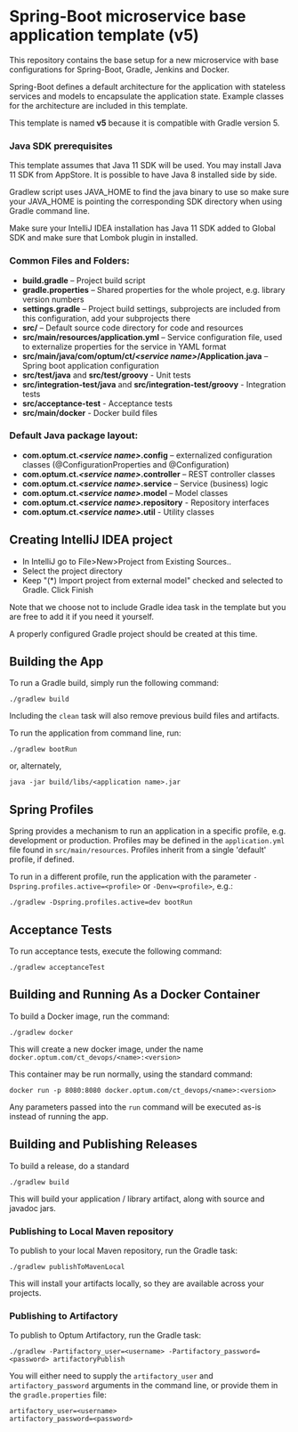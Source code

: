 # Spring-Boot microservice base application template (v5)
 This repository contains the base setup for a new microservice with base configurations 
 for Spring-Boot, Gradle, Jenkins and Docker. 
 
 Spring-Boot defines a default architecture for the application with stateless services and models
 to encapsulate the application state. Example classes for the architecture are included in this 
 template.
 
 This template is named **v5** because it is compatible with Gradle version 5.

### Java SDK prerequisites
This template assumes that Java 11 SDK will be used. You may install Java 11 SDK from AppStore. It is possible to have Java 8 installed side by side.

Gradlew script uses JAVA_HOME to find the java binary to use so make sure your JAVA_HOME is pointing the corresponding SDK directory when using Gradle command line.

Make sure your IntelliJ IDEA installation has Java 11 SDK added to Global SDK and make sure that Lombok plugin in installed.

### Common Files and Folders:
* **build.gradle** – Project build script
* **gradle.properties** – Shared properties for the whole project, e.g. library version  numbers
* **settings.gradle** – Project build settings, subprojects are included from this configuration, add your subprojects there
* **src/** – Default source code directory for code and resources
* **src/main/resources/application.yml** – Service configuration file, used to externalize properties for the service in YAML format
* **src/main/java/com/optum/ct/_\<service name\>_/Application.java** – Spring boot application configuration
* **src/test/java** and **src/test/groovy** - Unit tests
* **src/integration-test/java** and **src/integration-test/groovy** - Integration tests
* **src/acceptance-test** - Acceptance tests
* **src/main/docker** - Docker build files
 
### Default Java package layout:
* **com.optum.ct._\<service name\>_.config** – externalized configuration classes (@ConfigurationProperties and @Configuration)
* **com.optum.ct._\<service name\>_.controller** – REST controller classes
* **com.optum.ct._\<service name\>_.service** – Service (business) logic
* **com.optum.ct._\<service name\>_.model** – Model classes
* **com.optum.ct._\<service name\>_.repository** - Repository interfaces
* **com.optum.ct._\<service name\>_.util** - Utility classes

## Creating IntelliJ IDEA project

* In IntelliJ go to File>New>Project from Existing Sources..
* Select the project directory
* Keep "(*) Import project from external model" checked and selected to Gradle. Click Finish

Note that we choose not to include Gradle idea task in the template but you are free to add it if you need it yourself.

A properly configured Gradle project should be created at this time. 

## Building the App

To run a Gradle build, simply run the following command:

```
./gradlew build
```

Including the `clean` task will also remove previous build files and artifacts.

To run the application from command line, run:

```
./gradlew bootRun
```

or, alternately,

```
java -jar build/libs/<application name>.jar
```

## Spring Profiles

Spring provides a mechanism to run an application in a specific profile, e.g. development or production. Profiles may be
defined in the `application.yml` file found in `src/main/resources`. Profiles inherit from a single 'default' profile,
if defined.

To run in a different profile, run the application with the parameter `-Dspring.profiles.active=<profile>` or `-Denv=<profile>`,
e.g.:

```
./gradlew -Dspring.profiles.active=dev bootRun
```

## Acceptance Tests

To run acceptance tests, execute the following command:

```
./gradlew acceptanceTest
```

## Building and Running As a Docker Container

To build a Docker image, run the command:

```
./gradlew docker
```

This will create a new docker image, under the name `docker.optum.com/ct_devops/<name>:<version>`

This container may be run normally, using the standard command:

```
docker run -p 8080:8080 docker.optum.com/ct_devops/<name>:<version>
```

Any parameters passed into the `run` command will be executed as-is instead of running the app.

## Building and Publishing Releases

To build a release, do a standard

```
./gradlew build
```

This will build your application / library artifact, along with source and javadoc jars.

### Publishing to Local Maven repository

To publish to your local Maven repository, run the Gradle task:

```
./gradlew publishToMavenLocal
```

This will install your artifacts locally, so they are available across your projects.

### Publishing to Artifactory

To publish to Optum Artifactory, run the Gradle task:

```
./gradlew -Partifactory_user=<username> -Partifactory_password=<password> artifactoryPublish
```

You will either need to supply the `artifactory_user` and `artifactory_password` arguments in the command line,
or provide them in the `gradle.properties` file:

```
artifactory_user=<username>
artifactory_password=<password>
```
